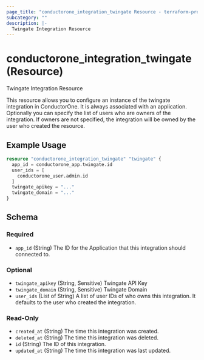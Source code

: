 ```yaml
---
page_title: "conductorone_integration_twingate Resource - terraform-provider-conductorone"
subcategory: ""
description: |-
  Twingate Integration Resource
---
```


# conductorone_integration_twingate (Resource)

Twingate Integration Resource

This resource allows you to configure an instance of the twingate integration in ConductorOne.
It is always associated with an application. Optionally you can specify the list of users who are owners of the integration.
If owners are not specified, the integration will be owned by the user who created the resource.

## Example Usage

```terraform
resource "conductorone_integration_twingate" "twingate" {
  app_id = conductorone_app.twingate.id
  user_ids = [
    conductorone_user.admin.id
  ]
  twingate_apikey = "..."
  twingate_domain = "..."
}
```

<!-- schema generated by tfplugindocs -->
## Schema

### Required

- `app_id` (String) The ID for the Application that this integration should connected to.

### Optional

- `twingate_apikey` (String, Sensitive) Twingate API Key
- `twingate_domain` (String, Sensitive) Twingate Domain
- `user_ids` (List of String) A list of user IDs of who owns this integration. It defaults to the user who created the integration.

### Read-Only

- `created_at` (String) The time this integration was created.
- `deleted_at` (String) The time this integration was deleted.
- `id` (String) The ID of this integration.
- `updated_at` (String) The time this integration was last updated.
